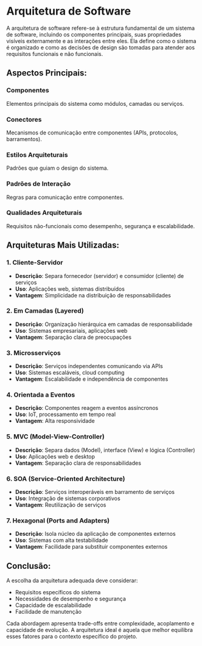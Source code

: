# Arquitetura de Software

A arquitetura de software refere-se à estrutura fundamental de um sistema de software, incluindo os componentes principais, suas propriedades visíveis externamente e as interações entre eles. Ela define como o sistema é organizado e como as decisões de design são tomadas para atender aos requisitos funcionais e não funcionais.

## Aspectos Principais:

### Componentes

Elementos principais do sistema como módulos, camadas ou serviços.

### Conectores

Mecanismos de comunicação entre componentes (APIs, protocolos, barramentos).

### Estilos Arquiteturais

Padrões que guiam o design do sistema.

### Padrões de Interação

Regras para comunicação entre componentes.

### Qualidades Arquiteturais

Requisitos não-funcionais como desempenho, segurança e escalabilidade.

## Arquiteturas Mais Utilizadas:

### 1. Cliente-Servidor

- **Descrição**: Separa fornecedor (servidor) e consumidor (cliente) de serviços
- **Uso**: Aplicações web, sistemas distribuídos
- **Vantagem**: Simplicidade na distribuição de responsabilidades

### 2. Em Camadas (Layered)

- **Descrição**: Organização hierárquica em camadas de responsabilidade
- **Uso**: Sistemas empresariais, aplicações web
- **Vantagem**: Separação clara de preocupações

### 3. Microsserviços

- **Descrição**: Serviços independentes comunicando via APIs
- **Uso**: Sistemas escaláveis, cloud computing
- **Vantagem**: Escalabilidade e independência de componentes

### 4. Orientada a Eventos

- **Descrição**: Componentes reagem a eventos assíncronos
- **Uso**: IoT, processamento em tempo real
- **Vantagem**: Alta responsividade

### 5. MVC (Model-View-Controller)

- **Descrição**: Separa dados (Model), interface (View) e lógica (Controller)
- **Uso**: Aplicações web e desktop
- **Vantagem**: Separação clara de responsabilidades

### 6. SOA (Service-Oriented Architecture)

- **Descrição**: Serviços interoperáveis em barramento de serviços
- **Uso**: Integração de sistemas corporativos
- **Vantagem**: Reutilização de serviços

### 7. Hexagonal (Ports and Adapters)

- **Descrição**: Isola núcleo da aplicação de componentes externos
- **Uso**: Sistemas com alta testabilidade
- **Vantagem**: Facilidade para substituir componentes externos

## Conclusão:

A escolha da arquitetura adequada deve considerar:

- Requisitos específicos do sistema
- Necessidades de desempenho e segurança
- Capacidade de escalabilidade
- Facilidade de manutenção

Cada abordagem apresenta trade-offs entre complexidade, acoplamento e capacidade de evolução. A arquitetura ideal é aquela que melhor equilibra esses fatores para o contexto específico do projeto.
